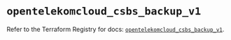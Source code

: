 # `opentelekomcloud_csbs_backup_v1`

Refer to the Terraform Registry for docs: [`opentelekomcloud_csbs_backup_v1`](https://registry.terraform.io/providers/opentelekomcloud/opentelekomcloud/1.36.51/docs/resources/csbs_backup_v1).
